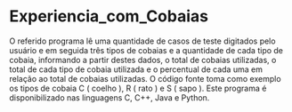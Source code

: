 # Experiencia_com_Cobaias
O referido programa lê uma quantidade de casos de  teste digitados pelo usuário e em seguida três tipos de cobaias e a quantidade de cada tipo de cobaia, informando a partir destes dados, o total de cobaias utilizadas, o total de cada tipo de cobaia utilizada e o percentual de cada uma em relação ao total de cobaias utilizadas. O código fonte toma como exemplo os tipos de cobaia C ( coelho ), R ( rato ) e S ( sapo ). Este programa  é disponibilizado nas linguagens C, C++, Java e Python.
